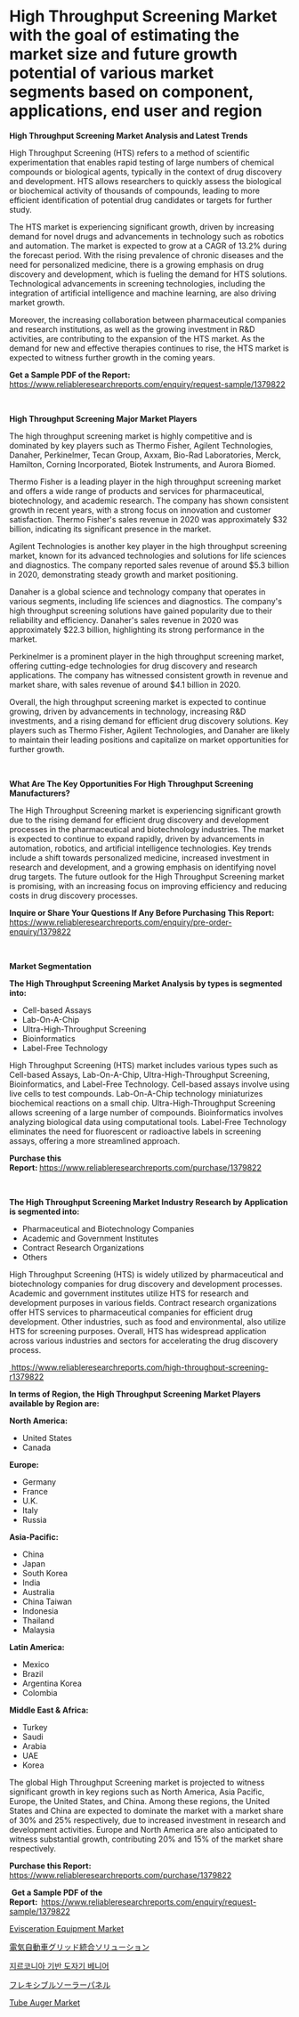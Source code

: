<p><h1>High Throughput Screening Market with the goal of estimating the market size and future growth potential of various market segments based on component, applications, end user and region</h1></p><p><strong>High Throughput Screening Market Analysis and Latest Trends</strong></p>
<p><p>High Throughput Screening (HTS) refers to a method of scientific experimentation that enables rapid testing of large numbers of chemical compounds or biological agents, typically in the context of drug discovery and development. HTS allows researchers to quickly assess the biological or biochemical activity of thousands of compounds, leading to more efficient identification of potential drug candidates or targets for further study.</p><p>The HTS market is experiencing significant growth, driven by increasing demand for novel drugs and advancements in technology such as robotics and automation. The market is expected to grow at a CAGR of 13.2% during the forecast period. With the rising prevalence of chronic diseases and the need for personalized medicine, there is a growing emphasis on drug discovery and development, which is fueling the demand for HTS solutions. Technological advancements in screening technologies, including the integration of artificial intelligence and machine learning, are also driving market growth.</p><p>Moreover, the increasing collaboration between pharmaceutical companies and research institutions, as well as the growing investment in R&D activities, are contributing to the expansion of the HTS market. As the demand for new and effective therapies continues to rise, the HTS market is expected to witness further growth in the coming years.</p></p>
<p><strong>Get a Sample PDF of the Report:&nbsp;</strong> <a href="https://www.reliableresearchreports.com/enquiry/request-sample/1379822">https://www.reliableresearchreports.com/enquiry/request-sample/1379822</a></p>
<p>&nbsp;</p>
<p><strong>High Throughput Screening Major Market Players</strong></p>
<p><p>The high throughput screening market is highly competitive and is dominated by key players such as Thermo Fisher, Agilent Technologies, Danaher, Perkinelmer, Tecan Group, Axxam, Bio-Rad Laboratories, Merck, Hamilton, Corning Incorporated, Biotek Instruments, and Aurora Biomed.</p><p>Thermo Fisher is a leading player in the high throughput screening market and offers a wide range of products and services for pharmaceutical, biotechnology, and academic research. The company has shown consistent growth in recent years, with a strong focus on innovation and customer satisfaction. Thermo Fisher's sales revenue in 2020 was approximately $32 billion, indicating its significant presence in the market.</p><p>Agilent Technologies is another key player in the high throughput screening market, known for its advanced technologies and solutions for life sciences and diagnostics. The company reported sales revenue of around $5.3 billion in 2020, demonstrating steady growth and market positioning.</p><p>Danaher is a global science and technology company that operates in various segments, including life sciences and diagnostics. The company's high throughput screening solutions have gained popularity due to their reliability and efficiency. Danaher's sales revenue in 2020 was approximately $22.3 billion, highlighting its strong performance in the market.</p><p>Perkinelmer is a prominent player in the high throughput screening market, offering cutting-edge technologies for drug discovery and research applications. The company has witnessed consistent growth in revenue and market share, with sales revenue of around $4.1 billion in 2020.</p><p>Overall, the high throughput screening market is expected to continue growing, driven by advancements in technology, increasing R&D investments, and a rising demand for efficient drug discovery solutions. Key players such as Thermo Fisher, Agilent Technologies, and Danaher are likely to maintain their leading positions and capitalize on market opportunities for further growth.</p></p>
<p>&nbsp;</p>
<p><strong>What Are The Key Opportunities For High Throughput Screening Manufacturers?</strong></p>
<p><p>The High Throughput Screening market is experiencing significant growth due to the rising demand for efficient drug discovery and development processes in the pharmaceutical and biotechnology industries. The market is expected to continue to expand rapidly, driven by advancements in automation, robotics, and artificial intelligence technologies. Key trends include a shift towards personalized medicine, increased investment in research and development, and a growing emphasis on identifying novel drug targets. The future outlook for the High Throughput Screening market is promising, with an increasing focus on improving efficiency and reducing costs in drug discovery processes.</p></p>
<p><strong>Inquire or Share Your Questions If Any Before Purchasing This Report:</strong> <a href="https://www.reliableresearchreports.com/enquiry/pre-order-enquiry/1379822">https://www.reliableresearchreports.com/enquiry/pre-order-enquiry/1379822</a></p>
<p>&nbsp;</p>
<p><strong>Market Segmentation</strong></p>
<p><strong>The High Throughput Screening Market Analysis by types is segmented into:</strong></p>
<p><ul><li>Cell-based Assays</li><li>Lab-On-A-Chip</li><li>Ultra-High-Throughput Screening</li><li>Bioinformatics</li><li>Label-Free Technology</li></ul></p>
<p><p>High Throughput Screening (HTS) market includes various types such as Cell-based Assays, Lab-On-A-Chip, Ultra-High-Throughput Screening, Bioinformatics, and Label-Free Technology. Cell-based assays involve using live cells to test compounds. Lab-On-A-Chip technology miniaturizes biochemical reactions on a small chip. Ultra-High-Throughput Screening allows screening of a large number of compounds. Bioinformatics involves analyzing biological data using computational tools. Label-Free Technology eliminates the need for fluorescent or radioactive labels in screening assays, offering a more streamlined approach.</p></p>
<p><strong>Purchase this Report:&nbsp;</strong><a href="https://www.reliableresearchreports.com/purchase/1379822">https://www.reliableresearchreports.com/purchase/1379822</a></p>
<p>&nbsp;</p>
<p><strong>The High Throughput Screening Market Industry Research by Application is segmented into:</strong></p>
<p><ul><li>Pharmaceutical and Biotechnology Companies</li><li>Academic and Government Institutes</li><li>Contract Research Organizations</li><li>Others</li></ul></p>
<p><p>High Throughput Screening (HTS) is widely utilized by pharmaceutical and biotechnology companies for drug discovery and development processes. Academic and government institutes utilize HTS for research and development purposes in various fields. Contract research organizations offer HTS services to pharmaceutical companies for efficient drug development. Other industries, such as food and environmental, also utilize HTS for screening purposes. Overall, HTS has widespread application across various industries and sectors for accelerating the drug discovery process.</p></p>
<p><a href="https://www.reliableresearchreports.com/high-throughput-screening-r1379822">&nbsp;https://www.reliableresearchreports.com/high-throughput-screening-r1379822</a></p>
<p><strong>In terms of Region, the High Throughput Screening Market Players available by Region are:</strong></p>
<p>
    <p> <strong> North America: </strong>
        <ul>
            <li>United States</li>
            <li>Canada</li>
        </ul>
        </p> 
    <p> <strong> Europe: </strong>
        <ul>
            <li>Germany</li>
            <li>France</li>
            <li>U.K.</li>
            <li>Italy</li>
            <li>Russia</li>
        </ul>
        </p> 
    <p> <strong> Asia-Pacific: </strong>
        <ul>
            <li>China</li>
            <li>Japan</li>
            <li>South Korea</li>
            <li>India</li>
            <li>Australia</li>
            <li>China Taiwan</li>
            <li>Indonesia</li>
            <li>Thailand</li>
            <li>Malaysia</li>
        </ul>
        </p> 
    <p> <strong> Latin America: </strong>
        <ul>
            <li>Mexico</li>
            <li>Brazil</li>
            <li>Argentina Korea</li>
            <li>Colombia</li>
        </ul>
        </p> 
    <p> <strong> Middle East & Africa: </strong>
        <ul>
            <li>Turkey</li>
            <li>Saudi</li>
            <li>Arabia</li>
            <li>UAE</li>
            <li>Korea</li>
        </ul>
    </p>
    </p>
<p><p>The global High Throughput Screening market is projected to witness significant growth in key regions such as North America, Asia Pacific, Europe, the United States, and China. Among these regions, the United States and China are expected to dominate the market with a market share of 30% and 25% respectively, due to increased investment in research and development activities. Europe and North America are also anticipated to witness substantial growth, contributing 20% and 15% of the market share respectively.</p></p>
<p><strong>Purchase this Report: </strong><a href="https://www.reliableresearchreports.com/purchase/1379822">https://www.reliableresearchreports.com/purchase/1379822</a></p>
<p>&nbsp;<strong>Get a Sample PDF of the Report:&nbsp;&nbsp;</strong><a href="https://www.reliableresearchreports.com/enquiry/request-sample/1379822">https://www.reliableresearchreports.com/enquiry/request-sample/1379822</a></p>
<p><strong></strong></p>
<p><p><a href="https://github.com/ayamsauke86/Market-Research-Report-List-1/blob/main/evisceration-equipment-market.md">Evisceration Equipment Market</a></p><p><a href="https://github.com/gfggqjbfys368009/Market-Research-Report-List-2/blob/main/5554587166229.md">電気自動車グリッド統合ソリューション</a></p><p><a href="https://github.com/bbbexter1/Market-Research-Report-List-1/blob/main/9063048179419.md">지르코니아 기반 도자기 베니어</a></p><p><a href="https://github.com/qwpelcjko9242629/Market-Research-Report-List-2/blob/main/8010748166228.md">フレキシブルソーラーパネル</a></p><p><a href="https://github.com/thuyvuongpk111/Market-Research-Report-List-1/blob/main/tube-auger-market.md">Tube Auger Market</a></p></p>